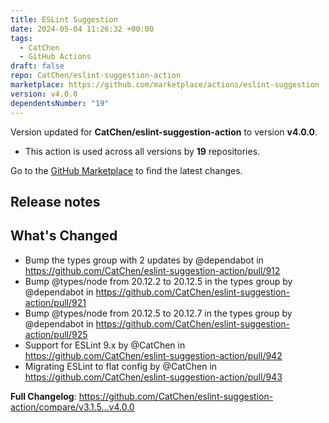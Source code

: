 ```yaml
---
title: ESLint Suggestion
date: 2024-05-04 11:26:32 +00:00
tags:
  - CatChen
  - GitHub Actions
draft: false
repo: CatChen/eslint-suggestion-action
marketplace: https://github.com/marketplace/actions/eslint-suggestion
version: v4.0.0
dependentsNumber: "19"
---
```



Version updated for **CatChen/eslint-suggestion-action** to version **v4.0.0**.
- This action is used across all versions by **19** repositories.

Go to the [GitHub Marketplace](https://github.com/marketplace/actions/eslint-suggestion) to find the latest changes.

## Release notes

## What's Changed
* Bump the types group with 2 updates by @dependabot in https://github.com/CatChen/eslint-suggestion-action/pull/912
* Bump @types/node from 20.12.2 to 20.12.5 in the types group by @dependabot in https://github.com/CatChen/eslint-suggestion-action/pull/921
* Bump @types/node from 20.12.5 to 20.12.7 in the types group by @dependabot in https://github.com/CatChen/eslint-suggestion-action/pull/925
* Support for ESLint 9.x by @CatChen in https://github.com/CatChen/eslint-suggestion-action/pull/942
* Migrating ESLint to flat config by @CatChen in https://github.com/CatChen/eslint-suggestion-action/pull/943


**Full Changelog**: https://github.com/CatChen/eslint-suggestion-action/compare/v3.1.5...v4.0.0
